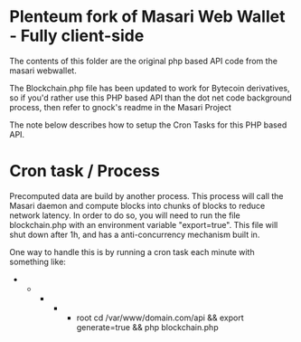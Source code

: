 ﻿# Plenteum fork of Masari Web Wallet - Fully client-side 

The contents of this folder are the original php based API code from the masari webwallet. 

The Blockchain.php file has been updated to work for Bytecoin derivatives, so if you'd rather use this PHP based API than the dot net code background process, then refer to gnock's readme in the Masari Project 

The note below describes how to setup the Cron Tasks for this PHP based API.

# Cron task / Process
Precomputed data are build by another process. This process will call the Masari daemon and compute blocks into chunks of blocks to reduce network latency. In order to do so, you will need to run the file blockchain.php with an environment variable "export=true". This file will shut down after 1h, and has a anti-concurrency mechanism built in.

One way to handle this is by running a cron task each minute with something like:

* * * * * root cd /var/www/domain.com/api && export generate=true && php blockchain.php
